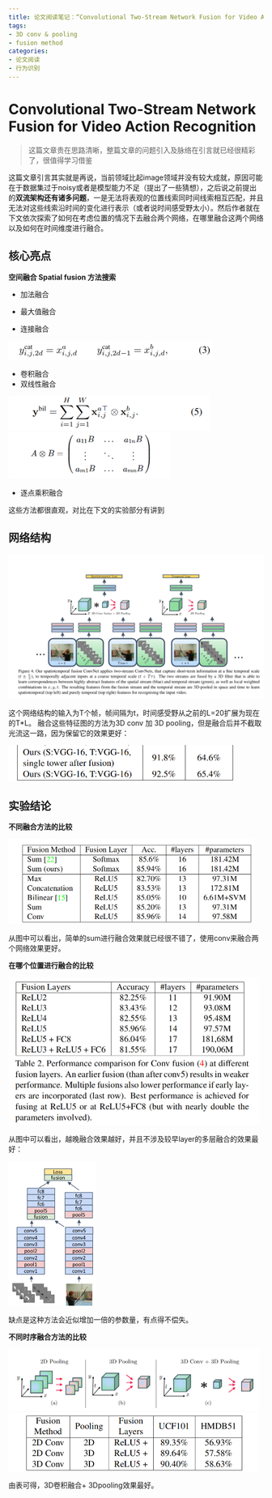 ```yaml
---
title: 论文阅读笔记：“Convolutional Two-Stream Network Fusion for Video Action Recognition”
tags: 
- 3D conv & pooling
- fusion method
categories:
- 论文阅读
- 行为识别
---
```


# Convolutional Two-Stream Network Fusion for Video Action Recognition

> 这篇文章贵在思路清晰，整篇文章的问题引入及脉络在引言就已经很精彩了，很值得学习借鉴

这篇文章引言其实就是再说，当前领域比起image领域并没有较大成就，原因可能在于数据集过于noisy或者是模型能力不足（提出了一些猜想），之后说之前提出的**双流架构还有诸多问题**，一是无法将表观的位置线索同时间线索相互匹配，并且无法对这些线索沿时间的变化进行表示（或者说时间感受野太小）。然后作者就在下文依次探索了如何在考虑位置的情况下去融合两个网络，在哪里融合这两个网络以及如何在时间维度进行融合。

## 核心亮点

**空间融合 Spatial fusion 方法搜索**

- 加法融合

- 最大值融合
- 连接融合

<img src="https://raw.githubusercontent.com/coelien/image-hosting/master/img/202207011613912.png" alt="image-20220701161333889" style="zoom:50%;" />

- 卷积融合
- 双线性融合

<img src="https://raw.githubusercontent.com/coelien/image-hosting/master/img/202207011614066.png" alt="image-20220701161429043" style="zoom:50%;" />

<img src="https://raw.githubusercontent.com/coelien/image-hosting/master/img/202206291620177.png" alt="image-20220629162054151" style="zoom: 67%;" />

- 逐点乘积融合

这些方法都很直观，对比在下文的实验部分有讲到

## 网络结构

<img src="https://raw.githubusercontent.com/coelien/image-hosting/master/img/202206291642491.png" alt="image-20220629164224384" style="zoom: 50%;" />

这个网络结构的输入为T个帧，帧间隔为t，时间感受野从之前的L=20扩展为现在的T*L。 融合这些特征图的方法为3D conv 加 3D pooling，但是融合后并不截取光流这一路，因为保留它的效果更好：

<img src="https://raw.githubusercontent.com/coelien/image-hosting/master/img/202207011628933.png" alt="image-20220701162812910" style="zoom:50%;" />

## 实验结论

**不同融合方法的比较**

<img src="https://raw.githubusercontent.com/coelien/image-hosting/master/img/202207011539197.png" alt="image-20220701153934162" style="zoom:50%;" />

从图中可以看出，简单的sum进行融合效果就已经很不错了，使用conv来融合两个网络效果更好。

**在哪个位置进行融合的比较**

<img src="https://raw.githubusercontent.com/coelien/image-hosting/master/img/202207011541255.png" alt="image-20220701154132210" style="zoom:50%;" />

从图中可以看出，越晚融合效果越好，并且不涉及较早layer的多层融合的效果最好：

<img src="https://raw.githubusercontent.com/coelien/image-hosting/master/img/202207011544440.png" alt="image-20220701154427411" style="zoom:50%;" />

缺点是这种方法会近似增加一倍的参数量，有点得不偿失。

**不同时序融合方法的比较**

<img src="https://raw.githubusercontent.com/coelien/image-hosting/master/img/202207011545689.png" alt="image-20220701154541657" style="zoom:50%;" />

<img src="https://raw.githubusercontent.com/coelien/image-hosting/master/img/202207011538900.png" alt="image-20220701153818844" style="zoom:50%;" />

由表可得，3D卷积融合+ 3Dpooling效果最好。

